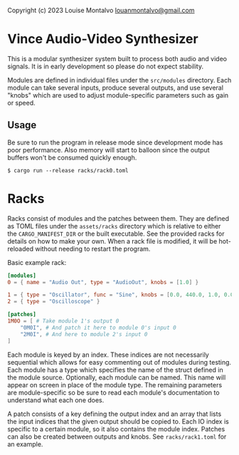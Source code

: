 Copyright (c) 2023 Louise Montalvo <louanmontalvo@gmail.com>

# Vince Audio-Video Synthesizer

This is a modular synthesizer system built to process both audio and video
signals. It is in early development so please do not expect stability.

Modules are defined in individual files under the `src/modules` directory. Each
module can take several inputs, produce several outputs, and use several "knobs"
which are used to adjust module-specific parameters such as gain or speed.

## Usage

Be sure to run the program in release mode since development mode has poor
performance. Also memory will start to balloon since the output buffers won't
be consumed quickly enough.

```
$ cargo run --release racks/rack0.toml
```

# Racks

Racks consist of modules and the patches between them. They are defined as TOML
files under the `assets/racks` directory which is relative to either the
`CARGO_MANIFEST_DIR` or the built executable. See the provided racks for
details on how to make your own. When a rack file is modified, it will be
hot-reloaded without needing to restart the program.

Basic example rack:

```toml
[modules]
0 = { name = "Audio Out", type = "AudioOut", knobs = [1.0] }

1 = { type = "Oscillator", func = "Sine", knobs = [0.0, 440.0, 1.0, 0.0] }
2 = { type = "Oscilloscope" }

[patches]
1M0O = [ # Take module 1's output 0
    "0M0I", # And patch it here to module 0's input 0
    "2M0I", # And here to module 2's input 0
]
```

Each module is keyed by an index. These indices are not necessarily sequential
which allows for easy commenting out of modules during testing. Each module has
a type which specifies the name of the struct defined in the module source.
Optionally, each module can be named. This name will appear on screen in place
of the module type. The remaining parameters are module-specific so be sure to
read each module's documentation to understand what each one does.

A patch consists of a key defining the output index and an array that lists the
input indices that the given output should be copied to. Each IO index is
specific to a certain module, so it also contains the module index. Patches can
also be created between outputs and knobs. See `racks/rack1.toml` for an
example.
